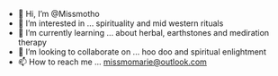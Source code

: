 - 👋 Hi, I’m @Missmotho
- 👀 I’m interested in ... spirituality and mid western rituals
- 🌱 I’m currently learning ... about herbal, earthstones and mediration therapy
- 💞️ I’m looking to collaborate on ... hoo doo and spiritual enlightment 
- 📫 How to reach me ... missmomarie@outlook.com

<!---
Missmotho/Missmotho is a ✨ special ✨ repository because its `README.md` (this file) appears on your GitHub profile.
You can click the Preview link to take a look at your changes.
--->
